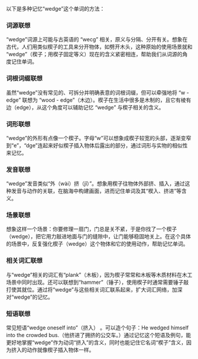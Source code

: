 以下是多种记忆“wedge”这个单词的方法：

### 词源联想
“wedge”词源上可能与古英语的 “wecg” 相关，原义与分隔、分开有关。想象在古代，人们用类似楔子的工具来分开物体，如劈开木头，这种原始的使用场景就和 “wedge”（楔子；用楔子固定等义）现在的含义紧密相连，帮助我们从词源的角度记住单词。

### 词根词缀联想
虽然“wedge”没有常见的、可拆分并明确表意的词根词缀，但可以牵强地将 “w - edge” 联想为 “wood - edge”（木边）。楔子在生活中很多是木制的，且它有棱有边（edge），从这个角度可以辅助记忆 “wedge” 与楔子相关的含义。

### 词形联想
“wedge”的外形有点像一个楔子。字母“w”可以想象成楔子较宽的头部，逐渐变窄到“e”，“dge”连起来好似楔子插入物体后露出的部分，通过词形与实物的相似性来记忆。

### 发音联想
“wedge”发音类似“外（wài）挤（jǐ）”。想象用楔子往物体外部挤、插入，通过这种发音与动作的关联，在脑海中构建画面，进而记住单词及其“楔入、挤进”等含义。

### 场景联想
想象这样一个场景：你要修理一扇门，门总是关不紧，于是你找了一个楔子（wedge），把它用力敲进地面与门的缝隙中，让门能够稳固地关上。在这个具体的场景中，反复强化楔子（wedge）这个物体和它的使用动作，帮助记忆单词。

### 相关词汇联想
与“wedge”相关的词汇有“plank”（木板），因为楔子常常和木板等木质材料在木工场景中同时出现。还可以联想到“hammer”（锤子），使用楔子时通常需要锤子敲打使其就位。通过将“wedge”与这些相关词汇联系起来，扩大词汇网络，加深对“wedge”的记忆。

### 短语联想
常见短语“wedge oneself into”（挤入） 。可以造个句子：He wedged himself into the crowded bus.（他挤进了拥挤的公交车。）通过记忆这个短语及例句，能更好地掌握“wedge”作为动词“挤入”的含义，同时也能记住它名词“楔子”含义，因为挤入的动作就像楔子插入物体一样。 